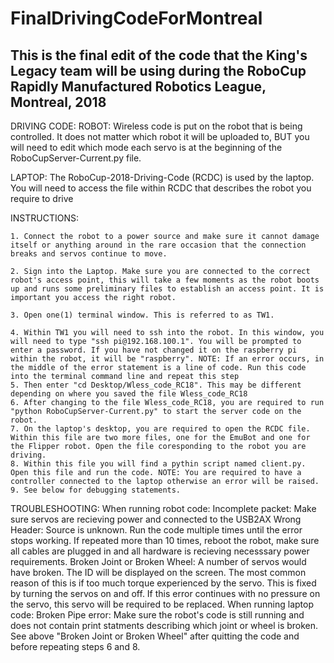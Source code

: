 # FinalDrivingCodeForMontreal
This is the final edit of the code that the King's Legacy team will be using during the RoboCup Rapidly Manufactured Robotics League, Montreal, 2018 
----------------------------------------------------------------------------------------------------------------------------
DRIVING CODE:
  ROBOT:
    Wireless code is put on the robot that is being controlled. It does not matter which robot it will be uploaded to, BUT you     will need to edit which mode each servo is at the beginning of the RoboCupServer-Current.py file.

  LAPTOP:
    The RoboCup-2018-Driving-Code (RCDC) is used by the laptop. You will need to access the file within RCDC that describes the robot you require to drive
  
  INSTRUCTIONS:
    
    1. Connect the robot to a power source and make sure it cannot damage itself or anything around in the rare occasion that the connection breaks and servos continue to move.
    
    2. Sign into the Laptop. Make sure you are connected to the correct robot's access point, this will take a few moments as the robot boots up and runs some preliminary files to establish an access point. It is important you access the right robot.
    
    3. Open one(1) terminal window. This is referred to as TW1.
    
    4. Within TW1 you will need to ssh into the robot. In this window, you will need to type "ssh pi@192.168.100.1". You will be prompted to enter a password. If you have not changed it on the raspberry pi within the robot, it will be "raspberry". NOTE: If an error occurs, in the middle of the error statement is a line of code. Run this code into the terminal command line and repeat this step
    5. Then enter "cd Desktop/Wless_code_RC18". This may be different depending on where you saved the file Wless_code_RC18
    6. After changing to the file Wless_code_RC18, you are required to run "python RoboCupServer-Current.py" to start the server code on the robot.
    7. On the laptop's desktop, you are required to open the RCDC file. Within this file are two more files, one for the EmuBot and one for the Flipper robot. Open the file coresponding to the robot you are driving.
    8. Within this file you will find a pythin script named client.py. Open this file and run the code. NOTE: You are required to have a controller connected to the laptop otherwise an error will be raised.
    9. See below for debugging statements.
  
  TROUBLESHOOTING:
    When running robot code:
      Incomplete packet:
        Make sure servos are recieving power and connected to the USB2AX
      Wrong Header:
        Source is unknown. Run the code multiple times until the error stops working. If repeated more than 10 times, reboot the robot, make sure all cables are plugged in and all hardware is recieving necesssary power requirements.
      Broken Joint or Broken Wheel:
        A number of servos would have broken. The ID will be displayed on the screen. The most common reason of this is if too much torque experienced by the servo. This is fixed by turning the servos on and off. If this error continues with no pressure on the servo, this servo will be required to be replaced.
    When running laptop code:
      Broken Pipe error:
        Make sure the robot's code is still running and does not contain print statments describing which joint or wheel is broken. See above "Broken Joint or Broken Wheel" after quitting the code and before repeating steps 6 and 8.
    
